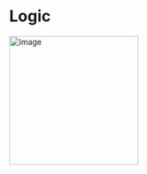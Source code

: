 # Logic
<img width="233" alt="image" src="https://github.com/Falin-z/Logic/assets/62828786/ab32026d-d5bc-4b39-b9da-cb278e51fd44">
